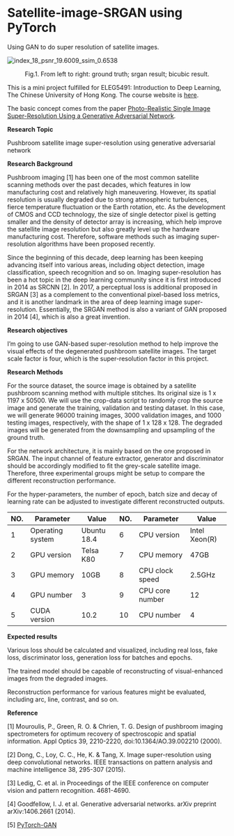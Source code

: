 # Satellite-image-SRGAN using PyTorch

 Using GAN to do super resolution of satellite images.

![index_18_psnr_19.6009_ssim_0.6538](http://imghost.cx0512.com/images/2021/02/07/20210207202646.png)

<p style="text-align:center;">Fig.1. From left to right: ground truth; srgan result; bicubic result.</p>

This is a mini project fulfilled for ELEG5491: Introduction to Deep Learning, The Chinese University of Hong Kong. The course website is [here](http://dl.ee.cuhk.edu.hk/).  

The basic concept comes from the paper  [Photo-Realistic Single Image Super-Resolution Using a Generative Adversarial Network](https://arxiv.org/abs/1609.04802).

**Research Topic**

Pushbroom satellite image super-resolution using generative adversarial network 

**Research Background**

Pushbroom imaging [1] has been one of the most common satellite scanning methods over the past decades, which features in low manufacturing cost and relatively high maneuvering.  However, its spatial resolution is usually degraded due to strong atmospheric turbulences, fierce temperature fluctuation or the Earth rotation, etc. As the development of CMOS and CCD technology, the size of single detector pixel is getting smaller and the density of detector array is increasing, which help improve the satellite image resolution but also greatly level up the hardware manufacturing cost. Therefore, software methods such as imaging super-resolution algorithms have been proposed recently.

Since the beginning of this decade, deep learning has been keeping advancing itself into various areas, including object detection, image classification, speech recognition and so on.  Imaging super-resolution has been a hot topic in the deep learning community since it is first introduced in 2014 as SRCNN [2]. In 2017, a perceptual loss is additional proposed in SRGAN [3] as a complement to the conventional pixel-based loss metrics, and it is another landmark in the area of deep learning image super-resolution. Essentially, the SRGAN method is also a variant of GAN proposed in 2014 [4], which is also a great invention.  

**Research objectives**

I’m going to use GAN-based super-resolution method to help improve the visual effects of the degenerated pushbroom satellite images. The target scale factor is four, which is the super-resolution factor in this project. 

**Research  Methods**

For the source dataset,  the source image is obtained by a satellite pushbroom scanning method with multiple stitches. Its original size is 1 x 1197 x 50500. We will use the crop-data script to randomly crop the source image and generate the training, validation and testing dataset. In this case, we will generate 96000 training images, 3000 validation images, and 1000 testing images, respectively, with the shape of 1 x 128 x 128. The degraded images will be generated from the downsampling and upsampling of the ground truth.

For the network architecture, it is mainly based on the one proposed in SRGAN. The input channel of feature extractor, generator and discriminator should be accordingly modified to fit the  grey-scale satellite image. Therefore, three experimental groups might be setup to compare the different reconstruction performance. 

For the hyper-parameters, the number of epoch, batch size and decay of learning rate can be  adjusted to investigate different reconstructed outputs. 

| NO.  | Parameter        | Value       | NO.  | Parameter       | Value         |
| ---- | ---------------- | ----------- | ---- | --------------- | ------------- |
| 1    | Operating system | Ubuntu 18.4 | 6    | CPU version     | Intel Xeon(R) |
| 2    | GPU version      | Telsa K80   | 7    | CPU memory      | 47GB          |
| 3    | GPU memory       | 10GB        | 8    | CPU clock speed | 2.5GHz        |
| 4    | GPU number       | 3           | 9    | CPU core number | 12            |
| 5    | CUDA version     | 10.2        | 10   | CPU number      | 4             |

**Expected results**

Various loss should be calculated and visualized, including real loss, fake loss, discriminator loss, generation loss for batches and epochs.

The trained model should be capable of reconstructing of visual-enhanced images from the degraded images. 

Reconstruction performance for various features might be evaluated, including arc, line, contrast, and so on.

**Reference**

[1] Mouroulis, P., Green, R. O. & Chrien, T. G. Design of pushbroom imaging spectrometers for optimum recovery of spectroscopic and spatial information. Appl Optics 39, 2210-2220, doi:10.1364/AO.39.002210 (2000).

[2] Dong, C., Loy, C. C., He, K. & Tang, X. Image super-resolution using deep convolutional networks. IEEE transactions on pattern analysis and machine intelligence 38, 295-307 (2015).

[3] Ledig, C. et al. in Proceedings of the IEEE conference on computer vision and pattern recognition.  4681-4690.

[4] Goodfellow, I. J. et al. Generative adversarial networks. arXiv preprint arXiv:1406.2661 (2014).

[5] [PyTorch-GAN](https://github.com/eriklindernoren/PyTorch-GAN)

